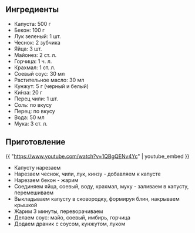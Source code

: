 ## Ингредиенты

- Капуста: 500 г
- Бекон: 100 г
- Лук зеленый: 1 шт.
- Чеснок: 2 зубчика
- Яйца: 3 шт.
- Майонез: 2 ст. л.
- Горчица: 1 ч. л.
- Крахмал: 1 ст. л.
- Соевый соус: 30 мл
- Растительное масло: 30 мл
- Кунжут: 5 г (черный и белый)
- Ки́нза: 20 г
- Перец чили: 1 шт.
- Соль: по вкусу
- Перец: по вкусу
- Вода: 50 мл
- Мука: 3 ст. л.

## Приготовление

{{ "https://www.youtube.com/watch?v=1QBgQENv4Yc" | youtube_embed }}

- Капусту нарезаем
- Нарезаем чеснок, чили, лук, кинзу - добавляем к капусте
- Нарезаем бекон - жарим
- Соединяем яйца, соевый, воду, крахмал, муку - заливаем в капусту, перемешиваем
- Выкладываем капусту в сковородку, формируя блин, накрываем крышкой
- Жарим 3 минуты, переворачиваем
- Делаем соус: майо, соевый, имбирь, горчица
- Додаем драник с соусом, кунжутом, луком